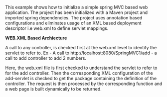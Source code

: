 This example shows how to initialize a simple spring MVC based web application. The project has been initialized with a Maven project and imported spring dependencies. The project uses annotation based configurations and eliminates usage of an XML based deployment descriptor i.e web.xml to define servlet mappings.

**WEB.XML Based Archiecture**

A call to any controller, is checked first at the web.xml level to identify the servlet to refer to.
Ex - A call to http://localhost:8080/SpringMVC1/add - a call to add controller to add 2 numbers.

Here, the web.xml file is first checked to understand the servlet to refer to for the add controller. Then the corresponding XML configuration of the add-servlet is checked to get the package containing the definition of the controller. The request is then processed by the corresponding function and a web page is built dynamically to be returned.
